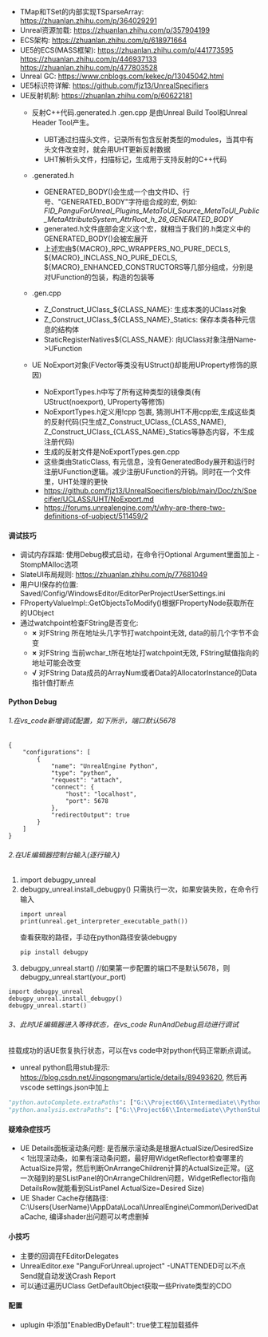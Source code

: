 - TMap和TSet的内部实现TSparseArray: https://zhuanlan.zhihu.com/p/364029291
- Unreal资源加载: https://zhuanlan.zhihu.com/p/357904199
- ECS架构: https://zhuanlan.zhihu.com/p/618971664
- UE5的ECS(MASS框架): 
	https://zhuanlan.zhihu.com/p/441773595  
	https://zhuanlan.zhihu.com/p/446937133  
	https://zhuanlan.zhihu.com/p/477803528
- Unreal GC: https://www.cnblogs.com/kekec/p/13045042.html
- UE5标识符详解: https://github.com/fjz13/UnrealSpecifiers
- UE反射机制: https://zhuanlan.zhihu.com/p/60622181
	- 反射C++代码.generated.h .gen.cpp 是由Unreal Build Tool和Unreal Header Tool产生。
		- UBT通过扫描头文件，记录所有包含反射类型的modules，当其中有头文件改变时，就会用UHT更新反射数据
		- UHT解析头文件，扫描标记，生成用于支持反射的C++代码
	- .generated.h
		- GENERATED_BODY()会生成一个由文件ID、行号、"GENERATED_BODY"字符组合成的宏, 例如: *FID_PanguForUnreal_Plugins_MetaToUI_Source_MetaToUI_Public_MetaAttributeSystem_AttrRoot_h_26_GENERATED_BODY*
		- generated.h文件底部会定义这个宏，就相当于我们的.h类定义中的GENERATED_BODY()会被宏展开
		- 上述宏由${MACRO}_RPC_WRAPPERS_NO_PURE_DECLS, ${MACRO}_INCLASS_NO_PURE_DECLS, ${MACRO}_ENHANCED_CONSTRUCTORS等几部分组成，分别是对UFunction的包装，构造的包装等
	- .gen.cpp
		- Z_Construct_UClass_${CLASS_NAME}: 生成本类的UClass对象
		- Z_Construct_UClass_${CLASS_NAME}_Statics: 保存本类各种元信息的结构体
		- StaticRegisterNatives${CLASS_NAME}: 向UClass对象注册Name->UFunction
	- UE NoExport对象(FVector等类没有UStruct()却能用UProperty修饰的原因)
		
		- NoExportTypes.h中写了所有这种类型的镜像类(有UStruct(noexport), UProperty等修饰)
		- NoExportTypes.h定义用!cpp 包裹, 猜测UHT不用cpp宏,生成这些类的反射代码(只生成Z_Construct_UClass_{CLASS_NAME},  Z_Construct_UClass_{CLASS_NAME}_Statics等静态内容，不生成注册代码)
		- 生成的反射文件是NoExportTypes.gen.cpp
		- 这些类由StaticClass, 有元信息，没有GeneratedBody展开和运行时注册UFunction逻辑。减少注册UFunction的开销。同时在一个文件里，UHT处理的更快
		- https://github.com/fjz13/UnrealSpecifiers/blob/main/Doc/zh/Specifier/UCLASS/UHT/NoExport.md
		- https://forums.unrealengine.com/t/why-are-there-two-definitions-of-uobject/511459/2


#### 调试技巧
- 调试内存踩踏: 使用Debug模式启动，在命令行Optional Argument里面加上 -StompMAlloc选项
- SlateUI布局规则: https://zhuanlan.zhihu.com/p/77681049
- 用户UI保存的位置:  Saved/Config/WindowsEditor/EditorPerProjectUserSettings.ini
- FPropertyValueImpl::GetObjectsToModify()根据FPropertyNode获取所在的UObject
- 通过watchpoint检查FString是否变化:  
	- **×** 对FString 所在地址头几字节打watchpoint无效, data的前几个字节不会变
	- **×** 对FString 当前wchar_t所在地址打watchpoint无效, FString赋值指向的地址可能会改变
	- **√** 对FString Data成员的ArrayNum或者Data的AllocatorInstance的Data指针值打断点

#### Python Debug
###### 1.在vs_code新增调试配置，如下所示，端口默认5678
```
{ 
	"configurations": [ 
		{ 
			"name": "UnrealEngine Python", 
			"type": "python", 
			"request": "attach", 
			"connect": { 
				"host": "localhost", 
				"port": 5678 
			}, 
			"redirectOutput": true 
		} 
	] 
}
```

###### 2.在UE编辑器控制台输入(逐行输入)
	
1. import debugpy_unreal
2. debugpy_unreal.install_debugpy()
	只需执行一次，如果安装失败，在命令行输入
	```
	import unreal
	print(unreal.get_interpreter_executable_path())
	```
	查看获取的路径，手动在python路径安装debugpy
	```
	pip install debugpy
	```
3. debugpy_unreal.start() //如果第一步配置的端口不是默认5678，则debugpy_unreal.start(your_port)
```
import debugpy_unreal
debugpy_unreal.install_debugpy()
debugpy_unreal.start()
```

###### 3、此时UE编辑器进入等待状态，在vs_code RunAndDebug启动进行调试
挂载成功的话UE恢复执行状态，可以在vs code中对python代码正常断点调试。


- unreal python启用stub提示: https://blog.csdn.net/Jingsongmaru/article/details/89493620, 然后再vscode settings.json中加上
```Python
"python.autoComplete.extraPaths": ["G:\\Project66\\Intermediate\\PythonStub"],
"python.analysis.extraPaths": ["G:\\Project66\\Intermediate\\PythonStub"]
```

#### 疑难杂症技巧
- UE Details面板滚动条问题:  是否展示滚动条是根据ActualSize/DesiredSize < 1出现滚动条，如果有滚动条问题，最好用WidgetReflector检查哪里的ActualSize异常，然后判断OnArrangeChildren计算的ActualSize正常。(这一次碰到的是SListPanel的OnArrangeChildren问题，WidgetReflector指向DetailsRow就能看到SListPanel ActualSize=Desired Size)
- UE Shader Cache存储路径: C:\Users\{UserName}\AppData\Local\UnrealEngine\Common\DerivedDataCache, 编译shader出问题可以考虑删掉

#### 小技巧
- 主要的回调在FEditorDelegates
- UnrealEditor.exe "PanguForUnreal.uproject" -UNATTENDED可以不点Send就自动发送Crash Report
- 可以通过遍历UClass GetDefaultObject获取一些Private类型的CDO

#### 配置
- uplugin 中添加"EnabledByDefault": true使工程加载插件